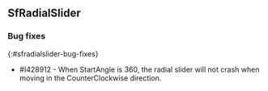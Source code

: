 ## SfRadialSlider

### Bug fixes
{:#sfradialslider-bug-fixes}

* \#I428912 - When StartAngle is 360, the radial slider will not crash when moving in the CounterClockwise direction.
